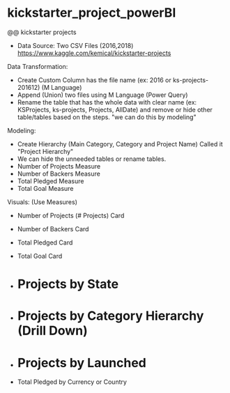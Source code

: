 # kickstarter_project_powerBI
@@ kickstarter projects

- Data Source: Two CSV Files (2016,2018)
https://www.kaggle.com/kemical/kickstarter-projects


Data Transformation:
- Create Custom Column has the file name (ex: 2016 or ks-projects-201612) (M Language)
- Append (Union) two files using M Language (Power Query)
- Rename the table that has the whole data with clear name (ex: KSProjects, ks-projects, Projects, AllDate) and remove or hide other table/tables based on the steps. "we can do this by modeling"

Modeling:
- Create Hierarchy (Main Category, Category and Project Name) Called it "Project Hierarchy"  
- We can hide the unneeded tables or rename tables.
- Number of Projects Measure
- Number of Backers Measure
- Total Pledged Measure 
- Total Goal Measure

Visuals: (Use Measures)
- Number of Projects (# Projects) Card
- Number of Backers Card
- Total Pledged Card
- Total Goal Card

- # Projects by State
- # Projects by Category Hierarchy (Drill Down)
- # Projects by Launched
- Total Pledged by Currency or Country
